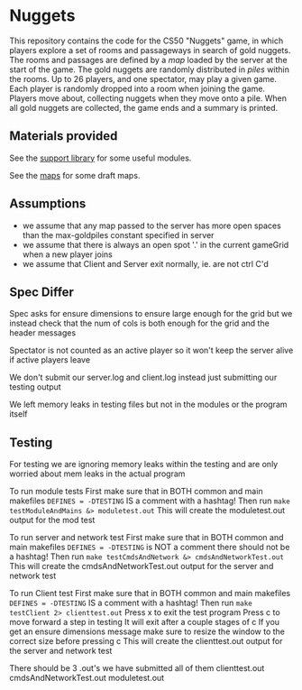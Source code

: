 # Nuggets

This repository contains the code for the CS50 "Nuggets" game, in which players explore a set of rooms and passageways in search of gold nuggets.
The rooms and passages are defined by a *map* loaded by the server at the start of the game.
The gold nuggets are randomly distributed in *piles* within the rooms.
Up to 26 players, and one spectator, may play a given game.
Each player is randomly dropped into a room when joining the game.
Players move about, collecting nuggets when they move onto a pile.
When all gold nuggets are collected, the game ends and a summary is printed.

## Materials provided

See the [support library](support/README.md) for some useful modules.

See the [maps](maps/README.md) for some draft maps.

## Assumptions

- we assume that any map passed to the server has more open spaces than the max-goldpiles constant specified in server
- we assume that there is always an open spot '.' in the current gameGrid when a new player joins
- we assume that Client and Server exit normally, ie. are not ctrl C'd

## Spec Differ

Spec asks for ensure dimensions to ensure large enough for the grid but we instead check that the num of cols is both enough
for the grid and the header messages

Spectator is not counted as an active player so it won't keep the server alive if active players leave

We don't submit our server.log and client.log instead just submitting our testing output

We left memory leaks in testing files but not in the modules or the program itself

## Testing

For testing we are ignoring memory leaks within the testing and are only worried about mem
leaks in the actual program

To run module tests
    First make sure that in BOTH common and main makefiles
        `DEFINES = -DTESTING` IS a comment with a hashtag!
    Then run
        `make testModuleAndMains &> moduletest.out`
    This will create the moduletest.out output for the mod test

To run server and network test
    First make sure that in BOTH common and main makefiles
        `DEFINES = -DTESTING` is NOT a comment there should not be a hashtag!
    Then run
        `make testCmdsAndNetwork &> cmdsAndNetworkTest.out`
    This will create the cmdsAndNetworkTest.out output for the server and network test

To run Client test
    First make sure that in BOTH common and main makefiles
        `DEFINES = -DTESTING` IS a comment with a hashtag!
    Then run
        `make testClient 2> clienttest.out`
    Press x to exit the test program
    Press c to move forward a step in testing
        It will exit after a couple stages of c
    If you get an ensure dimensions message make sure to resize the window to the correct size before pressing c
    This will create the clienttest.out output for the server and network test

There should be 3 .out's we have submitted all of them
clienttest.out
cmdsAndNetworkTest.out
moduletest.out
